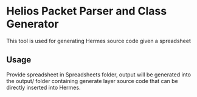 # Helios Packet Parser and Class Generator

This tool is used for generating Hermes source code given a spreadsheet

## Usage

Provide spreadsheet in Spreadsheets folder, output will be generated into the output/ folder containing generate layer source code that can be directly inserted into Hermes.
